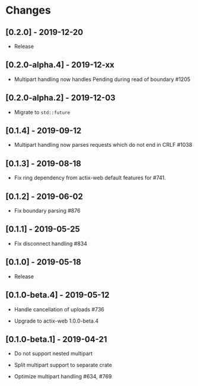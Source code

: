 # Changes

## [0.2.0] - 2019-12-20

* Release

## [0.2.0-alpha.4] - 2019-12-xx

* Multipart handling now handles Pending during read of boundary #1205

## [0.2.0-alpha.2] - 2019-12-03

* Migrate to `std::future`

## [0.1.4] - 2019-09-12

* Multipart handling now parses requests which do not end in CRLF #1038

## [0.1.3] - 2019-08-18

* Fix ring dependency from actix-web default features for #741.

## [0.1.2] - 2019-06-02

* Fix boundary parsing #876

## [0.1.1] - 2019-05-25

* Fix disconnect handling #834

## [0.1.0] - 2019-05-18

* Release

## [0.1.0-beta.4] - 2019-05-12

* Handle cancellation of uploads #736

* Upgrade to actix-web 1.0.0-beta.4

## [0.1.0-beta.1] - 2019-04-21

* Do not support nested multipart

* Split multipart support to separate crate

* Optimize multipart handling #634, #769